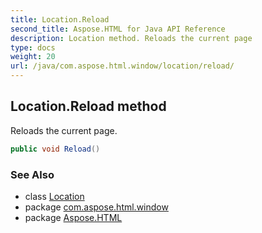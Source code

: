 ```yaml
---
title: Location.Reload
second_title: Aspose.HTML for Java API Reference
description: Location method. Reloads the current page
type: docs
weight: 20
url: /java/com.aspose.html.window/location/reload/
---
```

## Location.Reload method

Reloads the current page.

```java
public void Reload()
```

### See Also

* class [Location](../)
* package [com.aspose.html.window](../../location/)
* package [Aspose.HTML](../../../)

